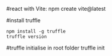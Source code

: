 #react with Vite:
npm create vite@latest

#install truffle

    npm install -g truffle
    truffle version

#truffle initialise in root folder
truffle init
